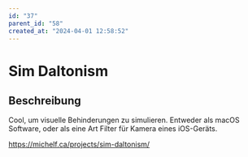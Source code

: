 ```yaml
---
id: "37"
parent_id: "58"
created_at: "2024-04-01 12:58:52"
---
```


# Sim Daltonism

## Beschreibung

Cool, um visuelle Behinderungen zu simulieren. Entweder als macOS Software, oder als eine Art Filter für Kamera eines iOS-Geräts.

<https://michelf.ca/projects/sim-daltonism/>